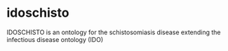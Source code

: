 idoschisto
==========

IDOSCHISTO is an ontology for the schistosomiasis disease extending the infectious disease ontology (IDO)

